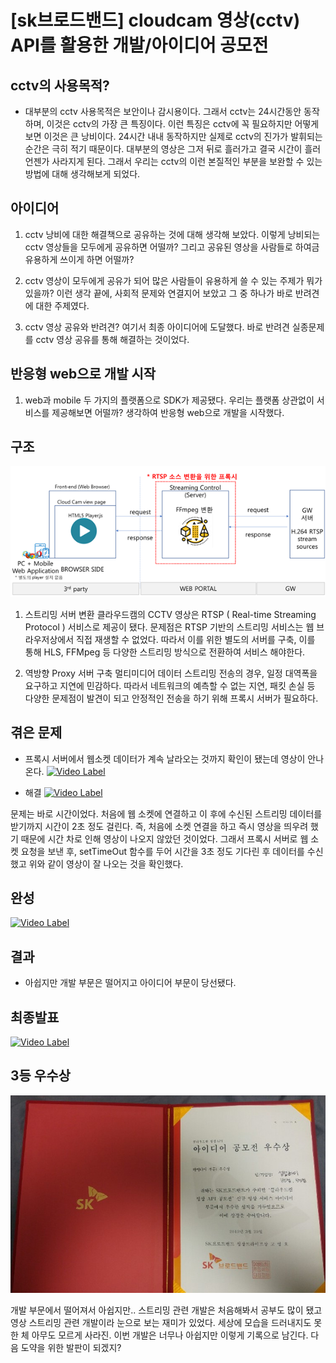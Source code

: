 # [sk브로드밴드] cloudcam 영상(cctv) API를 활용한 개발/아이디어 공모전

## cctv의 사용목적?
- 대부분의 cctv 사용목적은 보안이나 감시용이다. 그래서 cctv는 24시간동안 동작하며, 이것은 cctv의 가장 큰 특징이다. 이런 특징은 cctv에 꼭 필요하지만 어떻게보면 이것은 큰 낭비이다. 24시간 내내 동작하지만 실제로 cctv의 진가가 발휘되는 순간은 극히 적기 때문이다. 대부분의 영상은 그저 뒤로 흘러가고 결국 시간이 흘러 언젠가 사라지게 된다. 그래서 우리는 cctv의 이런 본질적인 부분을 보완할 수 있는 방법에 대해 생각해보게 되었다.

## 아이디어
1. cctv 낭비에 대한 해결책으로 공유하는 것에 대해 생각해 보았다. 이렇게 낭비되는 cctv 영상들을 모두에게 공유하면 어떨까? 그리고 공유된 영상을 사람들로 하여금 유용하게 쓰이게 하면 어떨까?

2. cctv 영상이 모두에게 공유가 되어 많은 사람들이 유용하게 쓸 수 있는 주제가 뭐가 있을까? 이런 생각 끝에, 사회적 문제와 연결지어 보았고 그 중 하나가 바로 반려견에 대한 주제였다.

3. cctv 영상 공유와 반려견? 여기서 최종 아이디어에 도달했다. 바로 반려견 실종문제를 cctv 영상 공유를 통해 해결하는 것이었다.

## 반응형 web으로 개발 시작
1. web과 mobile 두 가지의 플랫폼으로 SDK가 제공됐다. 우리는 플랫폼 상관없이 서비스를 제공해보면 어떨까? 생각하여 반응형 web으로 개발을 시작했다.

## 구조
![](./image/proxy.png)
1. 스트리밍 서버 변환
클라우드캠의 CCTV 영상은 RTSP ( Real-time Streaming Protocol ) 서비스로 제공이 됐다. 문제점은 RTSP 기반의 스트리밍 서비스는 웹 브라우저상에서 직접 재생할 수 없었다. 따라서 이를 위한 별도의 서버를 구축, 이를 통해 HLS, FFMpeg 등 다양한 스트리밍 방식으로 전환하여 서비스 해야한다.

2. 역방향 Proxy 서버 구축
멀티미디어 데이터 스트리밍 전송의 경우, 일정 대역폭을 요구하고 지연에 민감하다. 따라서 네트워크의 예측할 수 없는 지연, 패킷 손실 등 다양한 문제점이 발견이 되고 안정적인 전송을 하기 위해 프록시 서버가 필요하다.

## 겪은 문제
- 프록시 서버에서 웹소켓 데이터가 계속 날라오는 것까지 확인이 됐는데 영상이 안나온다.
[![Video Label](http://t1.daumcdn.net/tvpot/thumb/vb38ecyoNaGNJT7NyqaNqJT/thumb.png)](https://tv.kakao.com/channel/2817707/cliplink/396988907)

- 해결
[![Video Label](http://t1.daumcdn.net/tvpot/thumb/v8294wmFt6tOVkiOwt6N6q6/thumb.png)](https://tv.kakao.com/channel/2817707/cliplink/396989242)

문제는 바로 시간이었다. 처음에 웹 소켓에 연결하고 이 후에 수신된 스트리밍 데이터를 받기까지 시간이 2초 정도 걸린다. 즉, 처음에 소켓 연결을 하고 즉시 영상을 띄우려 했기 때문에 시간 차로 인해 영상이 나오지 않았던 것이었다. 그래서 프록시 서버로 웹 소켓 요청을 보낸 후, setTimeOut 함수를 두어 시간을 3초 정도 기다린 후 데이터를 수신했고 위와 같이 영상이 잘 나오는 것을 확인했다.

## 완성
[![Video Label](http://t1.daumcdn.net/tvpot/thumb/va941hkzDzhMI80MhzMEDFI/thumb.png)](https://tv.kakao.com/channel/2817707/cliplink/396989708)

## 결과
- 아쉽지만 개발 부문은 떨어지고 아이디어 부문이 당선됐다.

## 최종발표
[![Video Label](http://t1.daumcdn.net/tvpot/thumb/v82145aIJIEmOQXMVm59MX5/thumb.png)](https://tv.kakao.com/channel/2817707/cliplink/396990399)

## 3등 우수상
![](./image/prize.jpg)

개발 부문에서 떨어져서 아쉽지만.. 스트리밍 관련 개발은 처음해봐서 공부도 많이 됐고 영상 스트리밍 관련 개발이라 눈으로 보는 재미가 있었다.
세상에 모습을 드러내지도 못한 체 아무도 모르게 사라진. 이번 개발은 너무나 아쉽지만 이렇게 기록으로 남긴다. 
다음 도약을 위한 발판이 되겠지?
